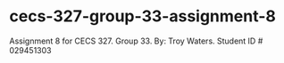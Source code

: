 # cecs-327-group-33-assignment-8
Assignment 8 for CECS 327. Group 33. 
By: Troy Waters. Student ID # 029451303
